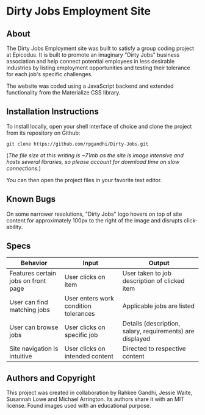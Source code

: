 # Dirty Jobs Employment Site

## About

The Dirty Jobs Employment site was built to satisfy a group coding project at Epicodus. It is built to promote an imaginary "Dirty Jobs" business association and help connect potential employees in less desirable industries by listing employment opportunities and testing their tolerance for each job's specific challenges.

The website was coded using a JavaScript backend and extended functionality from the Materialize CSS library.

## Installation Instructions

To install locally, open your shell interface of choice and clone the project from its repository on Github:

``git clone https://github.com/rpgandhi/Dirty-Jobs.git ``

(_The file size at this writing is ~71mb as the site is image intensive and hosts several libraries, so please account for download time on slow connections._)

You can then open the project files in your favorite text editor.

## Known Bugs

On some narrower resolutions, "Dirty Jobs" logo hovers on top of site content for approximately 100px to the right of the image and disrupts click-ability.

## Specs

|Behavior   |Input   |Output   |
|---|---|---|
|  Features certain jobs on front page | User clicks on item | User taken to job description of clicked item   |
| User can find matching jobs  | User enters work condition tolerances  | Applicable jobs are listed  |  
| User can browse jobs  | User clicks on specific job | Details (description, salary, requirements) are displayed    |  
| Site navigation is intuitive | User clicks on intended content | Directed to respective content |



## Authors and Copyright

This project was created in collaboration by Rahkee Gandhi, Jessie Waite, Susannah Lowe and Michael Arrington. Its authors share it with an MIT license. Found images used with an educational purpose.
